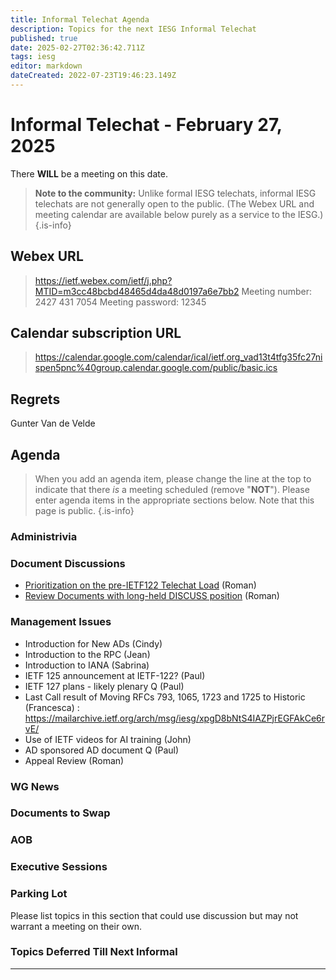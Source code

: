 ```yaml
---
title: Informal Telechat Agenda
description: Topics for the next IESG Informal Telechat
published: true
date: 2025-02-27T02:36:42.711Z
tags: iesg
editor: markdown
dateCreated: 2022-07-23T19:46:23.149Z
---
```


# Informal Telechat - February 27, 2025

There **WILL** be a meeting on this date.

> **Note to the community:** Unlike formal IESG telechats, informal IESG telechats are not generally open to the public. (The Webex URL and meeting calendar are available below purely as a service to the IESG.)
{.is-info}

## Webex URL

> https://ietf.webex.com/ietf/j.php?MTID=m3cc48bcbd48465d4da48d0197a6e7bb2
Meeting number: 2427 431 7054
Meeting password: 12345 


## Calendar subscription URL

> https://calendar.google.com/calendar/ical/ietf.org_vad13t4tfg35fc27nispen5pnc%40group.calendar.google.com/public/basic.ics


## Regrets

Gunter Van de Velde

## Agenda

> When you add an agenda item, please change the line at the top to indicate that there *is* a meeting scheduled (remove "**NOT**"). Please enter agenda items in the appropriate sections below.
Note that this page is public.
{.is-info}

### Administrivia



### Document Discussions

- [Prioritization on the pre-IETF122 Telechat Load](https://docs.google.com/spreadsheets/d/1RFN7bWnEMuSy8BgkcqrtnnuhpoktMWuozRUZ-5rZApg/edit?gid=0#gid=0) (Roman)
- [Review Documents with long-held DISCUSS position](https://datatracker.ietf.org/iesg/discusses/) (Roman)

### Management Issues

- Introduction for New ADs (Cindy)
- Introduction to the RPC (Jean)
- Introduction to IANA (Sabrina)
- IETF 125 announcement at IETF-122? (Paul)
- IETF 127 plans - likely plenary Q (Paul)
- Last Call result of Moving RFCs 793, 1065, 1723 and 1725 to Historic (Francesca) : https://mailarchive.ietf.org/arch/msg/iesg/xpgD8bNtS4IAZPjrEGFAkCe6rvE/
- Use of IETF videos for AI training (John)
- AD sponsored AD document Q (Paul)
- Appeal Review (Roman)

### WG News 

### Documents to Swap 



### AOB

### Executive Sessions


### Parking Lot
Please list topics in this section that could use discussion but may not warrant a meeting on their own. 


### Topics Deferred Till Next Informal 

-------


